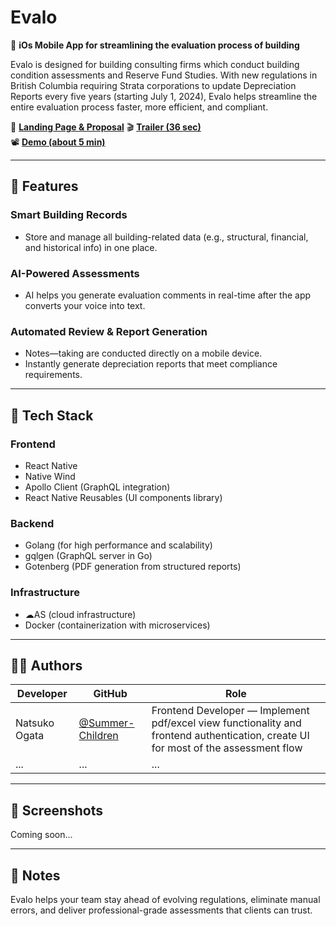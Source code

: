# Evalo

📱 **iOs Mobile App for streamlining the evaluation process of building**

Evalo is designed for building consulting firms which conduct building condition assessments and Reserve Fund Studies. With new regulations in British Columbia requiring Strata corporations to update Depreciation Reports every five years (starting July 1, 2024), Evalo helps streamline the entire evaluation process faster, more efficient, and compliant.

🔗 **[Landing Page & Proposal](https://www.evalo.wmdd.ca/)** 
🎬 **[Trailer (36 sec)](https://langara-my.sharepoint.com/personal/hchoi38_mylangara_ca/_layouts/15/stream.aspx?id=%2Fpersonal%2Fhchoi38%5Fmylangara%5Fca%2FDocuments%2FEvalo%5Ffinal%2FLong%20Video%5Ffinal%2Emp4&referrer=StreamWebApp%2EWeb&referrerScenario=AddressBarCopied%2Eview%2Eaa75512f%2D4059%2D4990%2D8b9c%2Ded5c8b8d18d6)**  
📽️ **[Demo (about 5 min)](#)**

---

## 🚀 Features

### Smart Building Records
- Store and manage all building-related data (e.g., structural, financial, and historical info) in one place.

### AI-Powered Assessments
- AI helps you generate evaluation comments in real-time after the app converts your voice into text.

### Automated Review & Report Generation
- Notes—taking are conducted directly on a mobile device.
- Instantly generate depreciation reports that meet compliance requirements.

---

## 🧰 Tech Stack

### Frontend
- React Native
- Native Wind
- Apollo Client (GraphQL integration)
- React Native Reusables (UI components library)

### Backend
- Golang (for high performance and scalability)
- gqlgen (GraphQL server in Go)
- Gotenberg (PDF generation from structured reports)

### Infrastructure
- ☁AS (cloud infrastructure)
- Docker (containerization with microservices)

---

## 👨‍💻 Authors

| Developer | GitHub | Role |
|----------|--------|------|
| Natsuko Ogata | [@Summer-Children](https://github.com/Summer-Children) | Frontend Developer — Implement pdf/excel view functionality and frontend authentication, create UI for most of the assessment flow |
| ... | ... | ... |

---

## 📸 Screenshots

Coming soon...

---

## 📌 Notes

Evalo helps your team stay ahead of evolving regulations, eliminate manual errors, and deliver professional-grade assessments that clients can trust.
